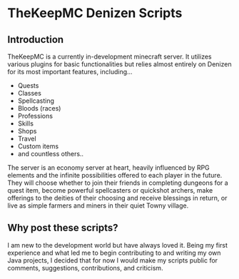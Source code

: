 # TheKeepMC Denizen Scripts
## Introduction 
TheKeepMC is a currently in-development minecraft server. 
It utilizes various plugins for basic functionalities but
relies almost entirely on Denizen for its most important features,
including...
- Quests
- Classes
- Spellcasting
- Bloods (races)
- Professions
- Skills
- Shops
- Travel
- Custom items
- and countless others..
  
The server is an economy server at heart, heavily influenced by RPG elements
and the infinite possibilities offered to each player in the future. They
will choose whether to join their friends in completing dungeons for a quest item, become
powerful spellcasters or quickshot archers, make offerings to the deities of their choosing
and receive blessings in return, or live as simple farmers and miners in their quiet Towny village.
## Why post these scripts?
I am new to the development world but have always loved it.
Being my first experience and what led me to begin contributing
to and writing my own Java projects, I decided that for now
I would make my scripts public for comments, suggestions, contributions,
and criticism. 
